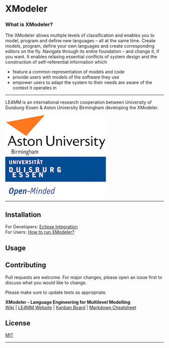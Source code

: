 # XModeler

### What is XModeler?
The XModeler allows multiple levels of classification and enables you to model, program and define new languages – all at the same time.
Create models, program, define your own languages and create corresponding editors on the fly. Navigate through its entire foundation – and change it, if you want.
It enables relaxing essential conflicts of system design and the construction of self-referential information which
* feature a common representation of models and code
* provide users with models of the software they use
* empower users to adapt the system to their needs are aware of the context it operates in  
***

LE4MM is an international research cooperation between University of Duisburg-Essen & Aston University Birmingham developing the XModeler.

![img aston](https://raw.githubusercontent.com/xmf-xmodeler/MosaicFX/v1.1.8/resources/webroot/img/aston-univeristy-logo.png) &nbsp; &nbsp; &nbsp; &nbsp;&nbsp;&nbsp;&nbsp;&nbsp;&nbsp;&nbsp;&nbsp;&nbsp; ![img ude](https://raw.githubusercontent.com/xmf-xmodeler/MosaicFX/v1.1.8/resources/webroot/img/ude-logo.jpg)

***


[web]: https://www.wi-inf.uni-duisburg-essen.de/LE4MM/
[kanban]: https://github.com/xmf-xmodeler/MosaicFX/projects/2
[issues]: https://github.com/xmf-xmodeler/MosaicFX/issues
[markdown]: https://markdown-it.github.io
[wiki]: https://www.wi-inf.uni-duisburg-essen.de/xmodeler-wiki/index.php/Main_Page

## Installation

For Developers: [Eclipse Integration](https://www.wi-inf.uni-duisburg-essen.de/FGFrank/download/XMF-XModeler/Documentation/XModeler-Eclipse-Integration.pdf)  
For Users: [How to run XModeler?](https://www.wi-inf.uni-duisburg-essen.de/LE4MM/user-documentation/)



## Usage


## Contributing
Pull requests are welcome. For major changes, please open an issue first to discuss what you would like to change.

Please make sure to update tests as appropriate.

**XModeler - Language Engineering for Multilevel Modelling**  
[Wiki][wiki] | [LE4MM Website][web] | [Kanban Board][kanban] | [Markdown Cheatsheet][markdown]  

## License
[MIT](https://choosealicense.com/licenses/mit/)

***

